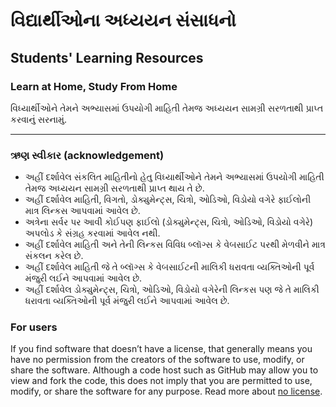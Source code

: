 # વિદ્યાર્થીઓના અધ્યયન સંસાધનો
## Students' Learning Resources

### Learn at Home, Study From Home 
વિધ્યાર્થીઓને તેમને અભ્યાસમાં ઉપયોગી માહિતી તેમજ અધ્યયન સામગ્રી સરળતાથી પ્રાપ્ત કરવાનું સરનામું.

---








### ઋણ સ્વીકાર (acknowledgement)
* અહીં દર્શાવેલ સંકલિત માહિતીનો હેતુ વિધ્યાર્થીઓને તેમને અભ્યાસમાં ઉપયોગી માહિતી તેમજ અધ્યયન સામગ્રી સરળતાથી પ્રાપ્ત થાય તે છે.
* અહીં દર્શાવેલ માહિતી, વિગતો, ડોક્યુમેન્ટ્સ, ચિત્રો, ઓડિઓ, વિડોયો વગેરે ફાઈલોની માત્ર લિન્કસ આપવામાં આવેલ છે.
* અત્રેના સર્વર પર આવી કોઈપણ ફાઈલો (ડોક્યુમેન્ટ્સ, ચિત્રો, ઓડિઓ, વિડોયો વગેરે) અપલોડ કે સંગ્રહ કરવામાં આવેલ નથી.
* અહીં દર્શાવેલ માહિતી અને તેની લિન્કસ વિવિધ બ્લૉગ્સ કે વેબસાઈટ પરથી મેળવીને માત્ર સંકલન કરેલ છે.
* અહીં દર્શાવેલ માહિતી જે તે બ્લૉગ્સ કે વેબસાઈટની માલિકી ધરાવતા વ્યક્તિઓની પૂર્વ મંજુરી લઈને આપવામાં આવેલ છે.
* અહીં દર્શાવેલ ડોક્યુમેન્ટ્સ, ચિત્રો, ઓડિઓ, વિડોયો વગેરેની લિન્કસ પણ જે તે માલિકી ધરાવતા વ્યક્તિઓની પૂર્વ મંજુરી લઈને આપવામાં આવેલ છે.

### For users
If you find software that doesn’t have a license, that generally means you have no permission from the creators of the software to use, modify, or share the software. Although a code host such as GitHub may allow you to view and fork the code, this does not imply that you are permitted to use, modify, or share the software for any purpose. Read more about [no license](https://choosealicense.com/no-permission/).
